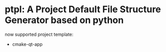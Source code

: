 # ptpl: A Project Default File Structure Generator based on python

now supported project template:
- cmake-qt-app
